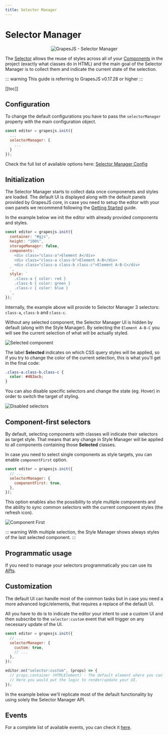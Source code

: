```yaml
---
title: Selector Manager
---
```


# Selector Manager

<p align="center"><img :src="$withBase('/selector-manager.jpg')" alt="GrapesJS - Selector Manager"/></p>

The [Selector] allows the reuse of styles across all of your [Components] in the project (exactly what classes do in HTML) and the main goal of the Selector Manager is to collect them and indicate the current state of the selection.

::: warning
This guide is referring to GrapesJS v0.17.28 or higher
:::

[[toc]]

## Configuration

To change the default configurations you have to pass the `selectorManager` property with the main configuration object.

```js
const editor = grapesjs.init({
  ...
  selectorManager: {
    ...
  }
});
```

Check the full list of available options here: [Selector Manager Config](https://github.com/artf/grapesjs/blob/master/src/selector_manager/config/config.js)

## Initialization

The Selector Manager starts to collect data once componenets and styles are loaded. The default UI is displayed along with the default panels provided by GrapesJS core, in case you need to setup the editor with your own panels we recommend following the [Getting Started] guide.

In the example below we init the editor with already provided components and styles.

```js
const editor = grapesjs.init({
  container: "#gjs",
  height: "100%",
  storageManager: false,
  components: `
    <div class="class-a">Element A</div>
    <div class="class-a class-b">Element A-B</div>
    <div class="class-a class-b class-c">Element A-B-C</div>
  `,
  style: `
    .class-a { color: red }
    .class-b { color: green }
    .class-c { color: blue }
  `,
});
```

Internally, the example above will provide to Selector Manager 3 selectors: `class-a`, `class-b` and `class-c`.

Without any selected component, the Selector Manager UI is hidden by default (along with the Style Manager). By selecting the `Element A-B-C` you will see the current selection of what will be actually styled.

<img :src="$withBase('/sm-selected-component.jpg')" alt="Selected component" style="display: block; margin: auto"/>

The label **Selected** indicates on which CSS query styles will be applied, so if you try to change the color of the current selection, this is what you'll get in the final code:

```css
.class-a.class-b.class-c {
  color: #483acb;
}
```

You can also disable specific selectors and change the state (eg. Hover) in order to switch the target of styling.

<img :src="$withBase('/sm-disable-selector.jpg')" alt="Disabled selectors" style="display: block; margin: auto"/>

## Component-first selectors

By default, selecting components with classes will indicate their selectors as target style. That means that any change in Style Manager will be applied to all components containing those **Selected** classes.

In case you need to select single components as style targets, you can enable `componentFirst` option.

```js
const editor = grapesjs.init({
  // ...
  selectorManager: {
    componentFirst: true,
  },
});
```

This option enables also the possibility to style multiple components and the ability to sync common selectors with the current component styles (the refresh icon).

<img :src="$withBase('/sm-component-first.jpg')" alt="Component First" style="display: block; margin: auto"/>

::: warning
With multiple selection, the Style Manager shows always styles of the last selected component.
:::

## Programmatic usage

If you need to manage your selectors programmatically you can use its [APIs][Selector API].

## Customization

The default UI can handle most of the common tasks but in case you need a more advanced logic/elements, that requires a replace of the default UI.

All you have to do is to indicate the editor your intent to use a custom UI and then subscribe to the `selector:custom` event that will trigger on any necessary update of the UI.

```js
const editor = grapesjs.init({
  // ...
  selectorManager: {
    custom: true,
    // ...
  },
});

editor.on("selector:custom", (props) => {
  // props.container (HTMLElement) - The default element where you can append your UI
  // Here you would put the logic to render/update your UI.
});
```

In the example below we'll replicate most of the default functionality by using solely the Selector Manager API.

<demo-viewer value="v8cgkLfr" height="500" darkcode/>

## Events

For a complete list of available events, you can check it [here](/api/selector_manager.html#available-events).

[Selector]: /api/selector.html
[Style Manager]: Style-manager.html
[Components]: Components.html
[Getting Started]: /getting-started.html
[Selector API]: /api/selector_manager.html
